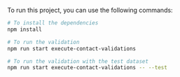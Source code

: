 To run this project, you can use the following commands:

```bash
# To install the dependencies
npm install

# To run the validation
npm run start execute-contact-validations

# To run the validation with the test dataset
npm run start execute-contact-validations -- --test
```

